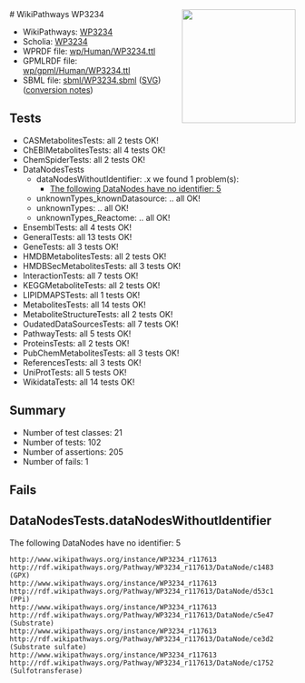 <img style="float: right; width: 200px" src="../logo.png" />
# WikiPathways WP3234

* WikiPathways: [WP3234](https://identifiers.org/wikipathways:WP3234)
* Scholia: [WP3234](https://scholia.toolforge.org/wikipathways/WP3234)
* WPRDF file: [wp/Human/WP3234.ttl](../wp/Human/WP3234.ttl)
* GPMLRDF file: [wp/gpml/Human/WP3234.ttl](../wp/gpml/Human/WP3234.ttl)
* SBML file: [sbml/WP3234.sbml](../sbml/WP3234.sbml) ([SVG](../sbml/WP3234.svg)) ([conversion notes](../sbml/WP3234.txt))

## Tests
* CASMetabolitesTests: all 2 tests OK!
* ChEBIMetabolitesTests: all 4 tests OK!
* ChemSpiderTests: all 2 tests OK!
* DataNodesTests
    * dataNodesWithoutIdentifier: .x we found 1 problem(s):
        * [The following DataNodes have no identifier: 5](#d2d32fa4)
    * unknownTypes_knownDatasource: .. all OK!
    * unknownTypes: .. all OK!
    * unknownTypes_Reactome: .. all OK!
* EnsemblTests: all 4 tests OK!
* GeneralTests: all 13 tests OK!
* GeneTests: all 3 tests OK!
* HMDBMetabolitesTests: all 2 tests OK!
* HMDBSecMetabolitesTests: all 3 tests OK!
* InteractionTests: all 7 tests OK!
* KEGGMetaboliteTests: all 2 tests OK!
* LIPIDMAPSTests: all 1 tests OK!
* MetabolitesTests: all 14 tests OK!
* MetaboliteStructureTests: all 2 tests OK!
* OudatedDataSourcesTests: all 7 tests OK!
* PathwayTests: all 5 tests OK!
* ProteinsTests: all 2 tests OK!
* PubChemMetabolitesTests: all 3 tests OK!
* ReferencesTests: all 3 tests OK!
* UniProtTests: all 5 tests OK!
* WikidataTests: all 14 tests OK!


## Summary

* Number of test classes: 21
* Number of tests: 102
* Number of assertions: 205
* Number of fails: 1

## Fails

<a name="d2d32fa4" />

## DataNodesTests.dataNodesWithoutIdentifier

The following DataNodes have no identifier: 5
```
http://www.wikipathways.org/instance/WP3234_r117613 http://rdf.wikipathways.org/Pathway/WP3234_r117613/DataNode/c1483 (GPX)
http://www.wikipathways.org/instance/WP3234_r117613 http://rdf.wikipathways.org/Pathway/WP3234_r117613/DataNode/d53c1 (PPi)
http://www.wikipathways.org/instance/WP3234_r117613 http://rdf.wikipathways.org/Pathway/WP3234_r117613/DataNode/c5e47 (Substrate)
http://www.wikipathways.org/instance/WP3234_r117613 http://rdf.wikipathways.org/Pathway/WP3234_r117613/DataNode/ce3d2 (Substrate sulfate)
http://www.wikipathways.org/instance/WP3234_r117613 http://rdf.wikipathways.org/Pathway/WP3234_r117613/DataNode/c1752 (Sulfotransferase)
```

